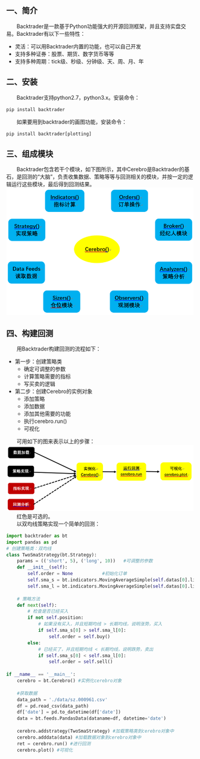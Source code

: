 ## 一、简介
&emsp;&emsp;Backtrader是一款基于Python功能强大的开源回测框架，并且支持实盘交易。Backtrader有以下一些特性：
- 灵活：可以用Backtrader内置的功能，也可以自己开发
- 支持多种证券：股票、期货、数字货币等等
- 支持多种周期：tick级、秒级、分钟级、天、周、月、年  
## 二、安装
&emsp;&emsp;Backtrader支持python2.7，python3.x。安装命令：
```python
pip install backtrader
```
&emsp;&emsp;如果要用到backtrader的画图功能，安装命令：
```python
pip install backtrader[plotting]
```
## 三、组成模块
&emsp;&emsp;Backtrader包含若干个模块，如下图所示，其中Cerebro是Backtrader的基石，是回测的“大脑”，负责收集数据、策略等等与回测相关的模块，并按一定的逻辑运行这些模块，最后得到回测结果。
![组成模块](./Fig/2.png)
## 四、构建回测
&emsp;&emsp;用Backtrader构建回测的流程如下：
- 第一步：创建策略类
  - 确定可调整的参数
  - 计算策略需要的指标
  - 写买卖的逻辑
- 第二步：创建Cerebro的实例对象
  - 添加策略
  - 添加数据
  - 添加其他需要的功能
  - 执行cerebro.run()
  - 可视化  

&emsp;&emsp;可用如下的图来表示以上的步骤：  
![流程](./Fig/1.png)  
&emsp;&emsp;红色是可选的。  
&emsp;&emsp;以双均线策略实现一个简单的回测：
```python
import backtrader as bt 
import pandas as pd
# 创建策略类：双均线
class TwoSmaStrategy(bt.Strategy):
    params = (('short', 5), ('long', 10))   #可调整的参数
    def __init__(self):
        self.order = None           #初始化订单
        self.sma_s = bt.indicators.MovingAverageSimple(self.datas[0].lines.close, period=self.params.short) #短期均线指标
        self.sma_l = bt.indicators.MovingAverageSimple(self.datas[0].lines.close, period=self.params.long) #长期均线指标
    
    # 策略方法
    def next(self):
        # 检查是否已经买入
        if not self.position:
            # 如果没有买入，并且短期均线 > 长期均线，说明涨势，买入
            if self.sma_s[0] > self.sma_l[0]:
                self.order = self.buy()
        else:
            # 已经买了，并且短期均线 < 长期均线，说明跌势，卖出
            if self.sma_s[0] < self.sma_l[0]:
                self.order = self.sell()

if __name__ == '__main__':
    cerebro = bt.Cerebro() #实例化cerebro对象
    
    #获取数据
    data_path = './data/sz.000961.csv'
    df = pd.read_csv(data_path)
    df['date'] = pd.to_datetime(df['date'])
    data = bt.feeds.PandasData(dataname=df, datetime='date')
    
    cerebro.addstrategy(TwoSmaStrategy) #加载策略类到cerebro对象中
    cerebro.adddata(data) #加载数据对象到cerebro对象中    
    ret = cerebro.run() #进行回测
    cerebro.plot() #可视化
```
